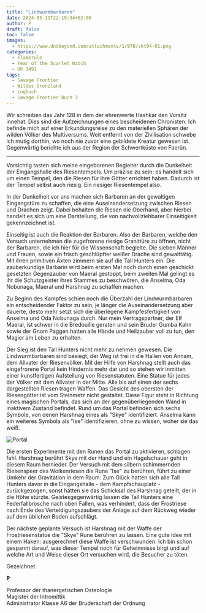 ```yaml
---
title: "Lindwurmbarbaren"
date: 2024-05-11T22:19:34+02:00
author: P
draft: false
toc: false
images:
  - https://www.dndbeyond.com/attachments/1/978/skt04-01.png
categories:
  - Flamerule
  - Year of the Scarlet Witch
  - DR 1491
tags: 
  - Savage Frontier
  - Wildes Grenzland
  - Logbuch
  - Savage Frontier Buch 3
---
```


Wir schreiben das Jahr 128 in dem der ehrenwerte Hashkar den Vorsitz innehat. Dies sind die Aufzeichnungen eines bescheidenen Chronisten. Ich befinde mich auf einer Erkundungsreise zu den materiellen Sphären der wilden Völker des Multiversums. Weit entfernt von der Zivilisation schwebe ich mutig dorthin, wo noch nie zuvor eine gebildete Kreatur gewesen ist. Gegenwärtig berichte ich aus der Region der Schwertküste von Faerûn.
 
---
 
Vorsichtig tasten sich meine eingeborenen Begleiter durch die Dunkelheit der Eingangshalle des Riesentempels. Um präzise zu sein: es handelt sich um einen Tempel, den die Riesen für ihre Götter errichtet haben. Dadurch ist der Tempel selbst auch riesig. Ein riesiger Riesentempel also.
 
In der Dunkelheit vor uns machen sich Barbaren an der gewaltigen Eingangstüre zu schaffen, die eine Auseinandersetzung zwischen Riesen und Drachen zeigt. Dabei behalten die Riesen die Oberhand, aber hierbei handelt es sich um eine Darstellung, die von nachvollziehbarer Einseitigkeit gekennzeichnet ist.
 
Einseitig ist auch die Reaktion der Barbaren. Also der Barbaren, welche den Versuch unternehmen die zugefrorene riesige Granittüre zu öffnen, nicht der Barbaren, die ich hier für die Wissenschaft begleite. Die sieben Männer und Frauen, sowie ein frisch geschlüpfter weißer Drache sind gewalttätig. Mit ihren primitiven Äxten zimmern sie auf die Tall Hunters ein. Die zauberkundige Barbarin wird beim ersten Mal noch durch einen geschickt gesetzten Gegenzauber von Maeral gestoppt, beim zweiten Mal gelingt es ihr die Schutzgeister ihres Stammes zu beschwören, die Anselma, Oda Nobunaga, Maeral und Harshnag zu schaffen machen.
 
Zu Beginn des Kampfes schien noch die Überzahl der Lindwurmbarbaren ein entscheidender Faktor zu sein, je länger die Auseinandersetzung aber dauerte, desto mehr setzt sich die überlegene Kampfesfertigkeit von Anselma und Oda Nobunaga durch. Nur mein Vertragspartner, der Elf Maeral, ist schwer in die Bredouille geraten und sein Bruder Gumba Kahn sowie der Gnom Paggen hatten alle Hände und Heilzauber voll zu tun, den Magier am Leben zu erhalten.
 
Der Sieg ist den Tall Hunters nicht mehr zu nehmen gewesen. Die Lindwurmbarbaren sind besiegt, der Weg ist frei in die Hallen von Annam, dem Allvater der Riesenvölker. Mit der Hilfe von Harshnag stellt auch das eingefrorene Portal kein Hindernis mehr dar und so stehen wir inmitten einer kunstfertigen Aufstellung von Riesenstatuten. Eine Statue für jedes der Völker mit dem Allvater in der Mitte. Alle bis auf einen der sechs dargestellten Riesen tragen Waffen. Das Gesicht des obersten der Riesengötter ist vom Steinmetz nicht gestaltet. Diese Figur steht in Richtung eines magischen Portals, das sich an der gegenüberliegenden Wand in inaktivem Zustand befindet. Rund um das Portal befinden sich sechs Symbole, von denen Harshnag eines als "Skye" identifiziert. Anselma kann ein weiteres Symbola als "Ise" identifizieren, ohne zu wissen, woher sie das weiß.

![Portal](https://i.imgur.com/wBcsYQQ.png)

Die ersten Experimente mit den Runen das Portal zu aktivieren, schlagen fehl. Harshnag berührt Skye mit der Hand und ein Hagelschauer geht in diesem Raum hernieder. Der Versuch mit dem silbern schimmernden Riesenspeer des Wolkenriesen die Rune "Ise" zu berühren, führt zu einer Umkehr der Gravitation in dem Raum. Zum Glück hatten sich alle Tall Hunters davor in die Eingangshalle - dem Kampfschauplatz - zurückgezogen, sonst hätten sie das Schicksal des Harshnag geteilt, der in die Höhe stürzte. Geistesgegenwärtig lassen die Tall Hunters eine Federfallbrosche nach oben Fallen, was verhindert, dass der Frostriese nach Ende des Verteidigungszaubers der Anlage auf dem Rückweg wieder auf dem üblichen Boden aufschlägt.
 
Der nächste geplante Versuch ist Harshnag mit der Waffe der Frostriesenstatue die "Skye" Rune berühren zu lassen. Eine gute Idee mit einem Haken: ausgerechnet diese Waffe ist verschwunden. Ich bin schon gespannt darauf, was dieser Tempel noch für Geheimnisse birgt und auf welche Art und Weise dieser Ort versuchen wird, die Besucher zu töten.
 
Gezeichnet  

**P**  

Professor der thanergetischen Osteologie  
Magister der Intromittik  
Administrator Klasse A6 der Bruderschaft der Ordnung  
